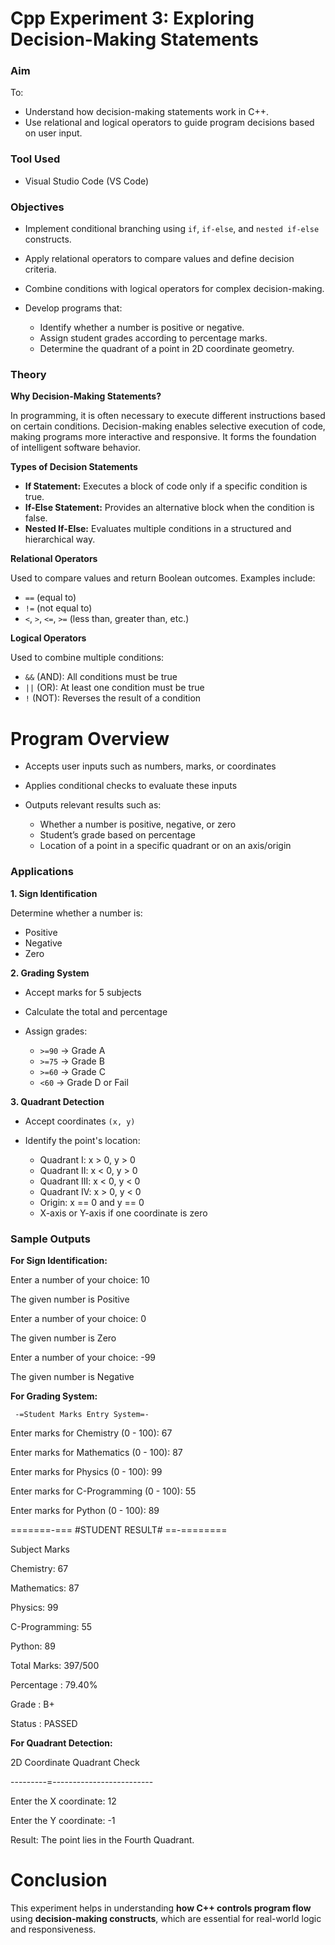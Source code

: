 # Cpp Experiment 3: Exploring Decision-Making Statements

### **Aim**

To:

* Understand how decision-making statements work in C++.
* Use relational and logical operators to guide program decisions based on user input.

### **Tool Used**

* Visual Studio Code (VS Code)

### **Objectives**

* Implement conditional branching using `if`, `if-else`, and `nested if-else` constructs.
* Apply relational operators to compare values and define decision criteria.
* Combine conditions with logical operators for complex decision-making.
* Develop programs that:

  * Identify whether a number is positive or negative.
  * Assign student grades according to percentage marks.
  * Determine the quadrant of a point in 2D coordinate geometry.

### **Theory**

**Why Decision-Making Statements?**

In programming, it is often necessary to execute different instructions based on certain conditions.
Decision-making enables selective execution of code, making programs more interactive and responsive.
It forms the foundation of intelligent software behavior.

**Types of Decision Statements**

* **If Statement:** Executes a block of code only if a specific condition is true.
* **If-Else Statement:** Provides an alternative block when the condition is false.
* **Nested If-Else:** Evaluates multiple conditions in a structured and hierarchical way.

**Relational Operators**

Used to compare values and return Boolean outcomes.
Examples include:

* `==` (equal to)
* `!=` (not equal to)
* `<`, `>`, `<=`, `>=` (less than, greater than, etc.)

**Logical Operators**

Used to combine multiple conditions:

* `&&` (AND): All conditions must be true
* `||` (OR): At least one condition must be true
* `!` (NOT): Reverses the result of a condition

# **Program Overview**

* Accepts user inputs such as numbers, marks, or coordinates
* Applies conditional checks to evaluate these inputs
* Outputs relevant results such as:

  * Whether a number is positive, negative, or zero
  * Student’s grade based on percentage
  * Location of a point in a specific quadrant or on an axis/origin

### **Applications**

**1. Sign Identification**

Determine whether a number is:

* Positive
* Negative
* Zero

**2. Grading System**

* Accept marks for 5 subjects
* Calculate the total and percentage
* Assign grades:

  * `>=90` → Grade A
  * `>=75` → Grade B
  * `>=60` → Grade C
  * `<60` → Grade D or Fail

**3. Quadrant Detection**

* Accept coordinates `(x, y)`
* Identify the point's location:

  * Quadrant I: x > 0, y > 0
  * Quadrant II: x < 0, y > 0
  * Quadrant III: x < 0, y < 0
  * Quadrant IV: x > 0, y < 0
  * Origin: x == 0 and y == 0
  * X-axis or Y-axis if one coordinate is zero

### **Sample Outputs**

**For Sign Identification:**

Enter a number of your choice: 10

The given number is Positive

Enter a number of your choice: 0

The given number is Zero

Enter a number of your choice: -99

The given number is Negative


**For Grading System:**


     -=Student Marks Entry System=-  

Enter marks for Chemistry (0 - 100): 67

Enter marks for Mathematics (0 - 100): 87

Enter marks for Physics (0 - 100): 99

Enter marks for C-Programming (0 - 100): 55

Enter marks for Python (0 - 100): 89

=======-=== #STUDENT RESULT# ==-========

Subject           Marks


Chemistry: 67

Mathematics: 87

Physics: 99

C-Programming: 55

Python: 89


Total Marks: 397/500

Percentage : 79.40%

Grade      : B+

Status     : PASSED



**For Quadrant Detection:**

   2D Coordinate Quadrant Check
   
---------=-------------------------

Enter the X coordinate: 12

Enter the Y coordinate: -1

Result: The point lies in the Fourth Quadrant.

# Conclusion
This experiment helps in understanding **how C++ controls program flow** using **decision-making constructs**, which are essential for real-world logic and responsiveness.


